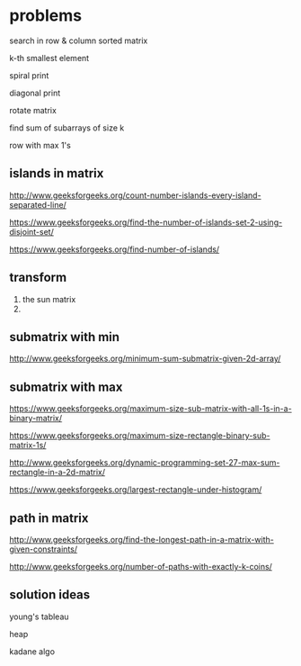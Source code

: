 # problems

search in row & column sorted matrix 

k-th smallest element

spiral print

diagonal print

rotate matrix 

find sum of subarrays of size k

row with max 1's

## islands in matrix

http://www.geeksforgeeks.org/count-number-islands-every-island-separated-line/

https://www.geeksforgeeks.org/find-the-number-of-islands-set-2-using-disjoint-set/

https://www.geeksforgeeks.org/find-number-of-islands/

## transform

1. the sun matrix
2. 


## submatrix with min

http://www.geeksforgeeks.org/minimum-sum-submatrix-given-2d-array/


## submatrix with max

https://www.geeksforgeeks.org/maximum-size-sub-matrix-with-all-1s-in-a-binary-matrix/

https://www.geeksforgeeks.org/maximum-size-rectangle-binary-sub-matrix-1s/

http://www.geeksforgeeks.org/dynamic-programming-set-27-max-sum-rectangle-in-a-2d-matrix/

https://www.geeksforgeeks.org/largest-rectangle-under-histogram/


## path in matrix

http://www.geeksforgeeks.org/find-the-longest-path-in-a-matrix-with-given-constraints/

http://www.geeksforgeeks.org/number-of-paths-with-exactly-k-coins/

## solution ideas

young's tableau

heap

kadane algo

